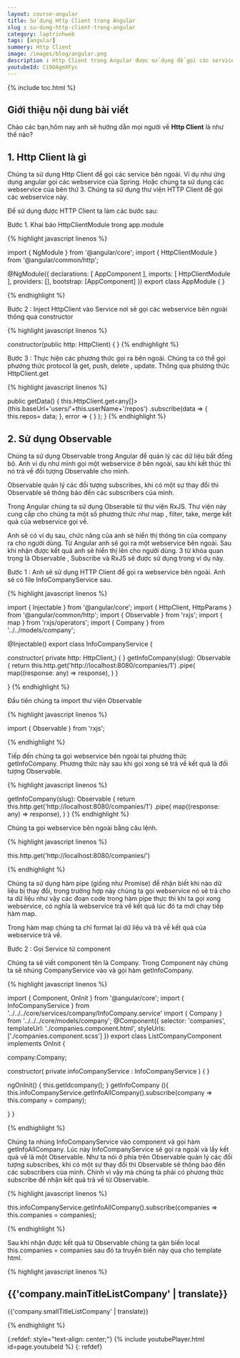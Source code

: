```yaml
---
layout: course-angular
title: Sử dụng Http Client trong Angular
slug : su-dung-http-client-trong-angular
category: laptrinhweb
tags: [angular]
summery: Http Client   
image: /images/blog/angular.png
description : Http Client trong Angular được sử dụng để gọi các service bên ngoài. Bài viết dưới đây sẽ trình bày cụ thể hơn về Http Client được sử dụng trong Angular như thế nào, các bước thực hiện khai báo với Http Client bao gồm những bước nào, trong bài có các ví dụ minh hoạ cụ thể cho từng cú pháp thực hiện của mỗi phần. Đồng thời bài viết cũng hướng dẫn sử dụng Observable trong Angular từ thư viện RxJS để quản lí các dữ liệu bất đồng bộ. 
youtubeId: Ci9OAgmXFyc
---
```


{% include toc.html %}

## **Giới thiệu nội dung bài viết**

Chào các bạn,hôm nay anh sẽ hướng dẫn mọi người về <b>Http Client</b> là như thế nào?

## **1. Http Client là gì**

Chúng ta sử dụng Http Client để gọi các service bên ngoài. Ví dụ như ứng dụng angular gọi các webservice của Spring. Hoặc chúng ta sử dụng các webservice của bên thứ 3. Chúng ta sử dụng thư viện HTTP Client để gọi các webservice này.

Để sử dụng được HTTP Client ta làm các bước sau:

Bước 1.  Khai báo HttpClientModule trong app.module 

{% highlight javascript linenos %}

import { NgModule } from '@angular/core';
import { HttpClientModule } from '@angular/common/http';
 
@NgModule({
    declarations: [
        AppComponent
    ],
    imports: [
        HttpClientModule
    ],
    providers: [],
    bootstrap: [AppComponent]
})
export class AppModule { }

{% endhighlight %} 

Bước 2 : Inject HttpClient vào Service nơi sẽ gọi các webservice bên ngoài thông qua constructor

{% highlight javascript linenos %}

constructor(public http: HttpClient) {
}
{% endhighlight %} 

Bước 3 : Thực hiện các phương thức gọi ra bên ngoài. Chúng ta có thể gọi phương thức protocol là get, push, delete , update. Thông qua phương thức HttpClient.get 

{% highlight javascript linenos %}

public getData() {
  this.HttpClient.get<any[]>(this.baseUrl+'users/'+this.userName+'/repos')
           .subscribe(data => {
               this.repos= data;
           },
           error => {
           }
  );
}
{% endhighlight %}

## **2. Sử dụng Observable**

Chúng ta sử dụng Observable trong Angular để quản lý các dữ liệu bất đồng bộ. Anh ví dụ như mình gọi một webservice ở bên ngoài, sau khi kết thúc thì nó trả về đối tượng Observable cho mình.

Observable quản lý các đối tượng subscribes, khi có một sự thay đổi thì Observable sẽ thông báo đến các subscribers của mình. 

Trong Angular chúng ta sử dụng Obserable từ thư viện RxJS. Thư viện này cung cấp cho chúng ta một số phương thức như map , filter, take, merge kết quả của webservice gọi về.

Anh sẽ có ví dụ sau, chức năng của anh sẽ hiển thị thông tin của company ra cho người dùng. Từ Angular anh sẽ gọi ra một webservice bên ngoài. Sau khi nhận được kết quả anh sẽ hiển thị lên cho người dùng. 3 từ khóa quan trọng là Observable , Subscribe và RxJS sẽ được sử dụng trong ví dụ này.

Bước 1 : Anh sẽ sử dụng HTTP Client để gọi ra webservice bên ngoài. Anh sẽ có file InfoCompanyService sau.

{% highlight javascript linenos %}

import { Injectable } from '@angular/core';
import { HttpClient, HttpParams } from '@angular/common/http';
import { Observable } from 'rxjs';
import { map } from 'rxjs/operators';
import { Company } from '../../models/company';

@Injectable()
export class InfoCompanyService {

  constructor(  private http: HttpClient,) {
  }
  getInfoCompany(slug): Observable<Company> {
    return this.http.get('http://localhost:8080/companies/1')
    .pipe(
      map((response: any) => response),
    )
  }
  
}
{% endhighlight %}

Đầu tiên chúng ta import thư viện Observable

{% highlight javascript linenos %}

import { Observable } from 'rxjs';

{% endhighlight %}

Tiếp đến chúng ta gọi webservice bên ngoài tại phương thức getInfoCompany. Phương thức này sau khi gọi xong sẽ trả về kết quả là đối tượng Observable.

{% highlight javascript linenos %}

 getInfoCompany(slug): Observable<Company> {
    return this.http.get('http://localhost:8080/companies/1')
    .pipe(
      map((response: any) => response),
    )
  }
{% endhighlight %}

Chúng ta gọi webservice bên ngoài bằng câu lệnh.

{% highlight javascript linenos %}

this.http.get('http://localhost:8080/companies/')

{% endhighlight %}

Chúng ta sử dụng hàm pipe (giống như Promise) để nhận biết khi nào dữ liệu bị thay đổi, trong trường hợp này chúng ta gọi webservice nó sẽ trả cho ta dữ liệu như vậy các đoạn code trong hàm pipe thực thi khi ta gọi xong webservice, có nghĩa là webservice trả về kết quả lúc đó ta mới chạy tiếp hàm map.

Trong hàm map chúng ta chỉ format lại dữ liệu và trả về kết quả của webservice trả về.

Bước 2 : Gọi Service từ component

Chúng ta sẽ viết component tên là Company. Trong Component này chúng ta sẽ nhúng CompanyService vào và gọi hàm getInfoCompany.

{% highlight javascript linenos %}

import { Component, OnInit } from '@angular/core';
import { InfoCompanyService } from '../../../core/services/company/InfoCompany.service'
import { Company } from '../../../core/models/company';
@Component({
  selector: 'companies',
  templateUrl: './companies.component.html',
  styleUrls: ['./companies.component.scss']
})
export class ListCompanyComponent implements OnInit {

  company:Company;

  constructor(
    private infoCompanyService : InfoCompanyService
  ) {
  }

  ngOnInit() {
    this.getIdcompany();
  }
  getInfoCompany (){
    this.infoCompanyService.getInfoAllCompany().subscribe(company => this.company = company);
    
  } 
}

{% endhighlight %}


Chúng ta nhúng InfoCompanyService vào component và gọi hàm getInfoAllCompany. Lúc này InfoCompanyService sẽ gọi ra ngoài và lấy kết quả về là một Observable. Như ta nói ở phía trên Observable quản lý các đối tượng subscribes, khi có một sự thay đổi thì Observable sẽ thông báo đến các subscribers của mình. Chính vì vậy mà chúng ta phải có phương thức subscribe để nhận kết quả trả về từ Observable.

{% highlight javascript linenos %}

this.infoCompanyService.getInfoAllCompany().subscribe(companies => this.companies = companies);

{% endhighlight %}

Sau khi nhận được kết quả từ Observable chúng ta gán biến local this.companies = companies sau đó ta truyền biến này qua cho template html.


{% highlight javascript linenos %}

<div class="container-fluid company-container header_area">
    <div class="title-box">
        <h2 class="title-center">{{'company.mainTitleListCompany' | translate}}</h2>
        <p class="description text-center">{{'company.smallTitleListCompany' | translate}}</p>
    </div>
    <div class="row">
        <div class="items-grid">
            <div class="col-xs-12 col-sm-6 col-md-4 col-lg-2" *ngFor="let company of companies">
                <company-item [company]="company"></company-item>
            </div>
        </div>
    </div>
</div>

{% endhighlight %}

{:refdef: style="text-align: center;"}
{% include youtubePlayer.html id=page.youtubeId %}
{: refdef}










